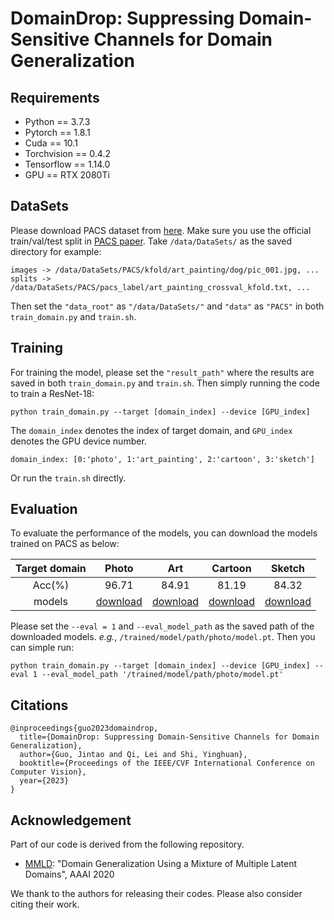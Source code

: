 # DomainDrop: Suppressing Domain-Sensitive Channels for Domain Generalization

## Requirements

* Python == 3.7.3
* Pytorch == 1.8.1
* Cuda == 10.1
* Torchvision == 0.4.2
* Tensorflow == 1.14.0
* GPU == RTX 2080Ti

## DataSets
Please download PACS dataset from [here](https://drive.google.com/drive/folders/0B6x7gtvErXgfUU1WcGY5SzdwZVk?resourcekey=0-2fvpQY_QSyJf2uIECzqPuQ).
Make sure you use the official train/val/test split in [PACS paper](https://openaccess.thecvf.com/content_iccv_2017/html/Li_Deeper_Broader_and_ICCV_2017_paper.html).
Take `/data/DataSets/` as the saved directory for example:
```
images -> /data/DataSets/PACS/kfold/art_painting/dog/pic_001.jpg, ...
splits -> /data/DataSets/PACS/pacs_label/art_painting_crossval_kfold.txt, ...
```
Then set the `"data_root"` as `"/data/DataSets/"` and `"data"` as `"PACS"` in both `train_domain.py` and `train.sh`.

## Training
For training the model, please set the `"result_path"` where the results are saved in both `train_domain.py` and `train.sh`.
Then simply running the code to train a ResNet-18:
```
python train_domain.py --target [domain_index] --device [GPU_index]
```
The `domain_index` denotes the index of target domain, and `GPU_index` denotes the GPU device number.
```
domain_index: [0:'photo', 1:'art_painting', 2:'cartoon', 3:'sketch']
```
Or run the `train.sh` directly.

## Evaluation

To evaluate the performance of the models, you can download the models trained  on PACS as below:

Target domain  | Photo | Art | Cartoon | Sketch |
:----:  | :----: | :----: | :----: | :----: |
Acc(%) | 96.71 | 84.91 | 81.19 | 84.32 |
models | [download](https://drive.google.com/file/d/1hk-vL86y-xScCgqBOBQIcycr78ln7vOR/view?usp=drive_link) | [download](https://drive.google.com/file/d/1IqorTDPnNrZ0Xt6tcY13VdDNvzk3lEIo/view?usp=drive_link) | [download](https://drive.google.com/file/d/16sBw5ucSGPm6QGSCg0mVyfjoBLdlxPFp/view?usp=drive_link) | [download](https://drive.google.com/file/d/1iQ5j41b7QV2lRabmJYIySWuRTmV6d4un/view?usp=drive_link) |

Please set the `--eval = 1` and `--eval_model_path` as the saved path of the downloaded models.  *e.g.*,  `/trained/model/path/photo/model.pt`. Then you can simple run:

```
python train_domain.py --target [domain_index] --device [GPU_index] --eval 1 --eval_model_path '/trained/model/path/photo/model.pt'
```

## Citations
```
@inproceedings{guo2023domaindrop,
  title={DomainDrop: Suppressing Domain-Sensitive Channels for Domain Generalization},
  author={Guo, Jintao and Qi, Lei and Shi, Yinghuan},
  booktitle={Proceedings of the IEEE/CVF International Conference on Computer Vision},
  year={2023}
}
```

## Acknowledgement
Part of our code is derived from the following repository.
* [MMLD](https://github.com/mil-tokyo/dg_mmld): "Domain Generalization Using a Mixture of Multiple Latent Domains", AAAI 2020

We thank to the authors for releasing their codes. Please also consider citing their work.


